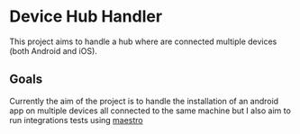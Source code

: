 # Device Hub Handler

This project aims to handle a hub where are connected multiple devices (both Android and iOS).

## Goals

Currently the aim of the project is to handle the installation of an android app on multiple devices all connected to the same machine
but I also aim to run integrations tests using [maestro](https://github.com/mobile-dev-inc/maestro)
